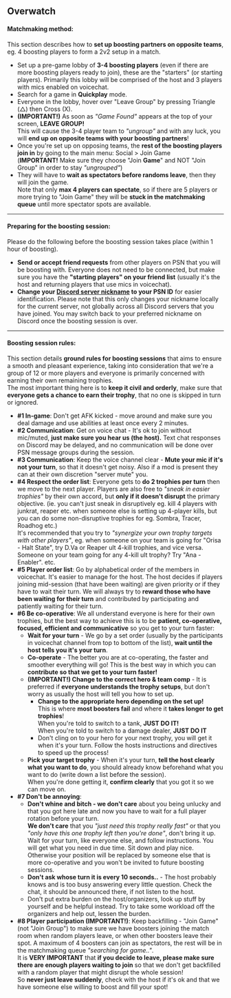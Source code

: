 ## Overwatch

#### Matchmaking method:  
This section describes how to **set up boosting partners on opposite teams**,  
eg. 4 boosting players to form a 2v2 setup in a match.

- Set up a pre-game lobby of **3-4 boosting players** (even if there are more boosting players ready to join), these are the "starters" (or starting players). Primarily this lobby will be comprised of the host and 3 players with mics enabled on voicechat.
- Search for a game in **Quickplay** mode.
- Everyone in the lobby, hover over "Leave Group" by pressing <span>Triangle (&#9651;) then Cross (X)</span>.
- **(IMPORTANT!)** As soon as _"Game Found"_ appears at the top of your screen, **LEAVE GROUP!**  
  This will cause the 3-4 player team to _"ungroup"_ and with any luck, you will **end up on opposite teams with your boosting partners**!
- Once you're set up on opposing teams, the **rest of the boosting players join in** by going to the main menu: Social > Join Game  
  (**IMPORTANT!** Make sure they choose "Join **Game**" and NOT "Join Group" in order to stay _"ungrouped"_)
- They will have to **wait as spectators before randoms leave**, then they will join the game.  
  Note that only **max 4 players can spectate**, so if there are 5 players or more trying to "Join Game" they will be **stuck in the matchmaking queue** until more spectator spots are available.

---

#### Preparing for the boosting session:
Please do the following before the boosting session takes place (within 1 hour of boosting).

- **Send or accept friend requests** from other players on PSN that you will be boosting with. Everyone does not need to be connected, but make sure you have the **"starting players" on your friend list** (usually it's the host and returning players that use mics in voicechat).
- **Change your [Discord server nickname](https://support.discordapp.com/hc/en-us/articles/219070107-Server-Nicknames) to your PSN ID** for easier identification. Please note that this only changes your nickname locally for the current server, not globally across all Discord servers that you have joined. You may switch back to your preferred nickname on Discord once the boosting session is over.

---

#### Boosting session rules:  
This section details **ground rules for boosting sessions** that aims to ensure a smooth and pleasant experience, taking into consideration that we're a group of 12 or more players and everyone is primarily concerned with earning their own remaining trophies.  
The most important thing here is to **keep it civil and orderly**, make sure that **everyone gets a chance to earn their trophy**, that no one is skipped in turn or ignored.

- **#1 In-game**: Don't get AFK kicked - move around and make sure you deal damage and use abilities at least once every 2 minutes.  
- **#2 Communication**: Get on voice chat - It's ok to join without mic/muted, **just make sure you hear us (the host).** Text chat responses on Discord may be delayed, and no communication will be done over PSN message groups during the session.  
- **#3 Communication**: Keep the voice channel clear - **Mute your mic if it's not your turn**, so that it doesn't get noisy. Also if a mod is present they can at their own discretion "server mute" you.  
- **#4 Respect the order list**: Everyone gets to **do 2 trophies per turn** then we move to the next player. Players are also free to _"sneak in easier trophies"_ by their own accord, but **only if it doesn't disrupt** the primary objective. (ie. you can't just sneak in disruptively eg. kill 4 players with junkrat, reaper etc. when someone else is setting up 4-player kills, but you can do some non-disruptive trophies for eg. Sombra, Tracer, Roadhog etc.)  
It's recommended that you try to _"synergize your own trophy targets with other players"_, eg. when someone on your team is going for "Orisa - Halt State", try D.Va or Reaper ult 4-kill trophies, and vice versa. Someone on your team going for any 4-kill ult trophy? Try "Ana - Enabler". etc.  
- **#5 Player order list**: Go by alphabetical order of the members in voicechat. It's easier to manage for the host. The host decides if players joining mid-session (that have been waiting) are given priority or if they have to wait their turn. We will always try to **reward those who have been waiting for their turn** and contributed by participating and patiently waiting for their turn.  
- **#6 Be co-operative**: We all understand everyone is here for their own trophies, but the best way to achieve this is to be **patient, co-operative, focused, efficient and communicative** so you get to your turn faster:
  - **Wait for your turn** - We go by a set order (usually by the participants in voicechat channel from top to bottom of the list), **wait until the host tells you it's your turn**.  
  - **Co-operate** - The better you are at co-operating, the faster and smoother everything will go! This is the best way in which you can **contribute so that we get to your turn faster!**
  - **(IMPORTANT!) Change to the correct hero & team comp** - It is preferred if **everyone understands the trophy setups**, but don't worry as usually the host will tell you how to set up.  
      - **Change to the appropriate hero depending on the set up!**  
      This is where **most boosters fail** and where it **takes longer to get trophies**!  
      When you're told to switch to a tank, **JUST DO IT!**  
      When you're told to switch to a damage dealer, **JUST DO IT**  
      - Don't cling on to your hero for your next trophy, you will get it when it's your turn. Follow the hosts instructions and directives to speed up the process!  
  - **Pick your target trophy** - When it's your turn, **tell the host clearly what you want to do**, you should already know beforehand what you want to do (write down a list before the session).  
  When you're done getting it, **confirm clearly** that you got it so we can move on.  
- **#7 Don't be annoying**:  
  - **Don't whine and bitch - we don't care** about you being unlucky and that you got here late and now you have to wait for a full player rotation before your turn.  
  **We don't care** that you _"just need this trophy really fast"_ or that you _"only have this one trophy left then you're done"_, don't bring it up.  
  Wait for your turn, like everyone else, and follow instructions. You will get what you need in due time. Sit down and play nice. Otherwise your position will be replaced by someone else that is more co-operative and you won't be invited to future boosting sessions.
  - **Don't ask whose turn it is every 10 seconds..** - The host probably knows and is too busy answering every little question. Check the chat, it should be announced there, if not listen to the host.  
  - Don't put extra burden on the host/organizers, look up stuff by yourself and be helpful instead. Try to take some workload off the organizers and help out, lessen the burden.
- **#8 Player participation (IMPORTANT!)**: Keep backfilling - "Join Game" (not "Join Group") to make sure we have boosters joining the match room when random players leave, or when other boosters leave their spot. A maximum of 4 boosters can join as spectators, the rest will be in the matchmaking queue _"searching for game.."_.  
It is **VERY IMPORTANT** that **if you decide to leave, please make sure there are enough players waiting to join** so that we don't get backfilled with a random player that might disrupt the whole session!  
So **never just leave suddenly**, check with the host if it's ok and that we have someone else willing to boost and fill your spot!

